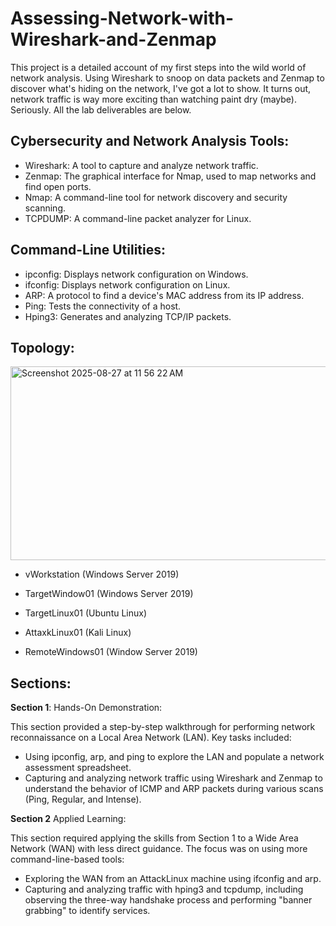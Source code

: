 # Assessing-Network-with-Wireshark-and-Zenmap
This project is a detailed account of my first steps into the wild world of network analysis. Using Wireshark to snoop on data packets and Zenmap to discover what's hiding on the network, I've got a lot to show. It turns out, network traffic is way more exciting than watching paint dry (maybe). Seriously. All the lab deliverables are below.

## Cybersecurity and Network Analysis Tools: ##

- Wireshark: A tool to capture and analyze network traffic.
- Zenmap: The graphical interface for Nmap, used to map networks and find open ports.
- Nmap: A command-line tool for network discovery and security scanning.
- TCPDUMP: A command-line packet analyzer for Linux.

## Command-Line Utilities: ##

- ipconfig: Displays network configuration on Windows.
- ifconfig: Displays network configuration on Linux.
- ARP: A protocol to find a device's MAC address from its IP address.
- Ping: Tests the connectivity of a host.
- Hping3: Generates and analyzing TCP/IP packets.



## Topology: ##
<img width="567" height="310" alt="Screenshot 2025-08-27 at 11 56 22 AM" src="https://github.com/user-attachments/assets/53969f45-dd30-4309-8839-c348992415f8" />

- vWorkstation (Windows Server 2019)

- TargetWindow01 (Windows Server 2019)

- TargetLinux01 (Ubuntu Linux)

- AttaxkLinux01 (Kali Linux)

- RemoteWindows01 (Window Server 2019)

## Sections: ##

**Section 1**: Hands-On Demonstration:

This section provided a step-by-step walkthrough for performing network reconnaissance on a Local Area Network (LAN). Key tasks included:

- Using ipconfig, arp, and ping to explore the LAN and populate a network assessment spreadsheet.
- Capturing and analyzing network traffic using Wireshark and Zenmap to understand the behavior of ICMP and ARP packets during various scans (Ping, Regular, and Intense).

**Section 2** Applied Learning:

This section required applying the skills from Section 1 to a Wide Area Network (WAN) with less direct guidance. The focus was on using more command-line-based tools:

- Exploring the WAN from an AttackLinux machine using ifconfig and arp.
- Capturing and analyzing traffic with hping3 and tcpdump, including observing the three-way handshake process and performing "banner grabbing" to identify services.

